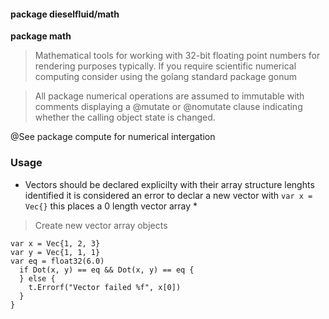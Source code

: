 #### package dieselfluid/math

**package math**

>Mathematical tools for working with 32-bit floating point numbers for rendering
>purposes typically. If you require scientific numerical computing consider using
>the golang standard package gonum

>All package numerical operations are assumed to immutable with comments displaying
>a @mutate or @nomutate clause indicating whether the calling object state is changed.

@See package compute for numerical intergation

### Usage
* Vectors should be declared explicilty with their array structure lenghts identified
it is considered an error to declar a new vector with `var x = Vec{}` this places
  a 0 length vector array *

> Create new vector array objects
```
var x = Vec{1, 2, 3}
var y = Vec{1, 1, 1}
var eq = float32(6.0)
  if Dot(x, y) == eq && Dot(x, y) == eq {
  } else {
    t.Errorf("Vector failed %f", x[0])
  }
}
```

